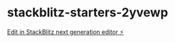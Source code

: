 # stackblitz-starters-2yvewp

[Edit in StackBlitz next generation editor ⚡️](https://stackblitz.com/~/github.com/mikesavino85/stackblitz-starters-2yvewp)